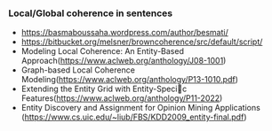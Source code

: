 ### Local/Global coherence in sentences

* https://basmaboussaha.wordpress.com/author/besmati/
* https://bitbucket.org/melsner/browncoherence/src/default/script/
* Modeling Local Coherence: An Entity-Based Approach(https://www.aclweb.org/anthology/J08-1001)
* Graph-based Local Coherence Modeling(https://www.aclweb.org/anthology/P13-1010.pdf)
* Extending the Entity Grid with Entity-Specic Features(https://www.aclweb.org/anthology/P11-2022)
* Entity Discovery and Assignment for Opinion Mining Applications (https://www.cs.uic.edu/~liub/FBS/KDD2009_entity-final.pdf)
